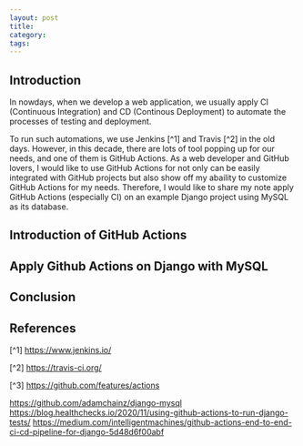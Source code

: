 ```yaml
---
layout: post
title:
category:
tags:
---
```


## Introduction
In nowdays, when we develop a web application, we usually apply CI (Continuous
Integration) and CD (Continous Deployment) to automate the processes of testing
and deployment.

To run such automations, we use Jenkins [^1] and Travis [^2] in the old days.
However, in this decade, there are lots of tool popping up for our needs, and
one of them is GitHub Actions. As a web developer and GitHub lovers, I would
like to use GitHub Actions for not only can be easily integrated with GitHub
projects but also show off my abaility to customize GitHub Actions for my needs.
Therefore, I would like to share my note apply GitHub Actions (especially CI)
on an example Django project using MySQL as its database.

## Introduction of GitHub Actions

## Apply Github Actions on Django with MySQL

## Conclusion

## References
[^1] https://www.jenkins.io/ 

[^2] https://travis-ci.org/

[^3] https://github.com/features/actions

https://github.com/adamchainz/django-mysql
https://blog.healthchecks.io/2020/11/using-github-actions-to-run-django-tests/
https://medium.com/intelligentmachines/github-actions-end-to-end-ci-cd-pipeline-for-django-5d48d6f00abf
